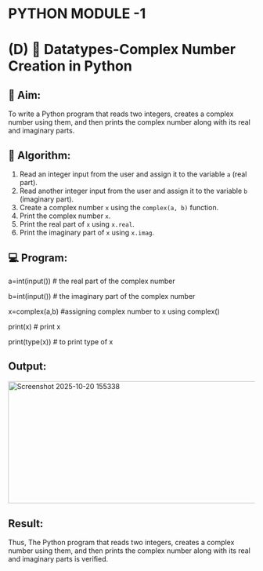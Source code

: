 # PYTHON MODULE -1
# (D) 🧮 Datatypes-Complex Number Creation in Python

## 🎯 Aim:
To write a Python program that reads two integers, creates a complex number using them, and then prints the complex number along with its real and imaginary parts.

## 🧠 Algorithm:
1. Read an integer input from the user and assign it to the variable `a` (real part).
2. Read another integer input from the user and assign it to the variable `b` (imaginary part).
3. Create a complex number `x` using the `complex(a, b)` function.
4. Print the complex number `x`.
5. Print the real part of `x` using `x.real`.
6. Print the imaginary part of `x` using `x.imag`.

## 💻 Program:

a=int(input()) # the real part of the complex number

b=int(input()) # the imaginary part of the complex number

x=complex(a,b) #assigning complex number to x using complex()

print(x) # print x

print(type(x)) # to print type of x

## Output:

<img width="718" height="249" alt="Screenshot 2025-10-20 155338" src="https://github.com/user-attachments/assets/e41bcf32-5282-4d68-a4a4-ce99a6751b6a" />


## Result:
Thus, The Python program that reads two integers, creates a complex number using them, and then prints the complex number along with its real and imaginary parts is verified.
